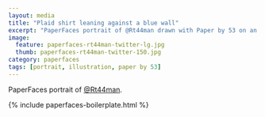 ```yaml
---
layout: media
title: "Plaid shirt leaning against a blue wall"
excerpt: "PaperFaces portrait of @Rt44man drawn with Paper by 53 on an iPad."
image: 
  feature: paperfaces-rt44man-twitter-lg.jpg
  thumb: paperfaces-rt44man-twitter-150.jpg
category: paperfaces
tags: [portrait, illustration, paper by 53]
---
```


PaperFaces portrait of [@Rt44man](http://twitter.com/Rt44man).

{% include paperfaces-boilerplate.html %}